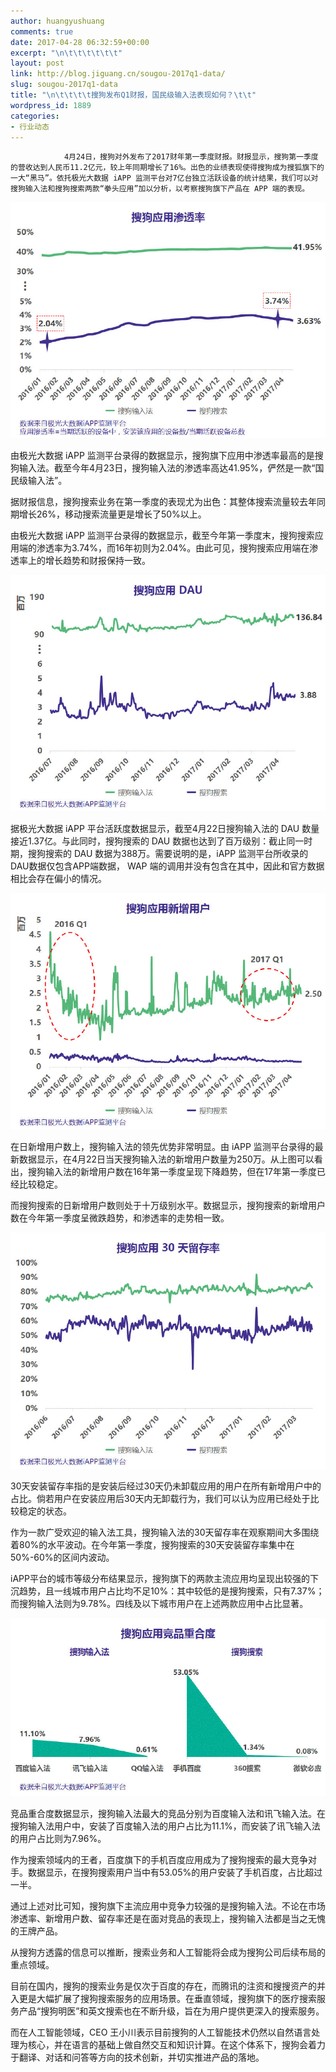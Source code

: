 ```yaml
---
author: huangyushuang
comments: true
date: 2017-04-28 06:32:59+00:00
excerpt: "\n\t\t\t\t\t\t"
layout: post
link: http://blog.jiguang.cn/sougou-2017q1-data/
slug: sougou-2017q1-data
title: "\n\t\t\t\t搜狗发布Q1财报，国民级输入法表现如何？\t\t"
wordpress_id: 1889
categories:
- 行业动态
---
```



				4月24日，搜狗对外发布了2017财年第一季度财报。财报显示，搜狗第一季度的营收达到人民币11.2亿元，较上年同期增长了16%。出色的业绩表现使得搜狗成为搜狐旗下的一大“黑马”。依托极光大数据 iAPP 监测平台对7亿台独立活跃设备的统计结果，我们可以对搜狗输入法和搜狗搜索两款“拳头应用”加以分析，以考察搜狗旗下产品在 APP 端的表现。


![%image_alt%](/images/2017/04/fae8747881b9fd97731fa768de346bd8.gif)


由极光大数据 iAPP 监测平台录得的数据显示，搜狗旗下应用中渗透率最高的是搜狗输入法。截至今年4月23日，搜狗输入法的渗透率高达41.95%，俨然是一款“国民级输入法”。

据财报信息，搜狗搜索业务在第一季度的表现尤为出色：其整体搜索流量较去年同期增长26%，移动搜索流量更是增长了50%以上。

由极光大数据 iAPP 监测平台录得的数据显示，截至今年第一季度末，搜狗搜索应用端的渗透率为3.74%，而16年初则为2.04%。由此可见，搜狗搜索应用端在渗透率上的增长趋势和财报保持一致。


![%image_alt%](/images/2017/04/f7a1f1770ed6ca2aca9f725c6cd7a4d3.gif)


据极光大数据 iAPP 平台活跃度数据显示，截至4月22日搜狗输入法的 DAU 数量接近1.37亿。与此同时，搜狗搜索的 DAU 数据也达到了百万级别：截止同一时期，搜狗搜索的 DAU 数据为388万。需要说明的是，iAPP 监测平台所收录的DAU数据仅包含APP端数据， WAP 端的调用并没有包含在其中，因此和官方数据相比会存在偏小的情况。


![%image_alt%](/images/2017/04/685ea2f6150f907597bce937e7f9b2ca.gif)


在日新增用户数上，搜狗输入法的领先优势非常明显。由 iAPP 监测平台录得的最新数据显示，在4月22日当天搜狗输入法的新增用户数量为250万。从上图可以看出，搜狗输入法的新增用户数在16年第一季度呈现下降趋势，但在17年第一季度已经比较稳定。

而搜狗搜索的日新增用户数则处于十万级别水平。数据显示，搜狗搜索的新增用户数在今年第一季度呈微跌趋势，和渗透率的走势相一致。


![%image_alt%](/images/2017/04/937821f807cda077e76fc46056cf89ad.gif)


30天安装留存率指的是安装后经过30天仍未卸载应用的用户在所有新增用户中的占比。倘若用户在安装应用后30天内无卸载行为，我们可以认为应用已经处于比较稳定的状态。

作为一款广受欢迎的输入法工具，搜狗输入法的30天留存率在观察期间大多围绕着80%的水平波动。在今年第一季度，搜狗搜索的30天安装留存率集中在50%-60%的区间内波动。

iAPP平台的城市等级分布结果显示，搜狗旗下的两款主流应用均呈现出较强的下沉趋势，且一线城市用户占比均不足10%：其中较低的是搜狗搜索，只有7.37%；而搜狗输入法则为9.78%。四线及以下城市用户在上述两款应用中占比显著。


![%image_alt%](/images/2017/04/8b39e08a50c2719152f30be6312722ae.gif)


竞品重合度数据显示，搜狗输入法最大的竞品分别为百度输入法和讯飞输入法。在搜狗输入法用户中，安装了百度输入法的用户占比为11.1%，而安装了讯飞输入法的用户占比则为7.96%。

作为搜索领域内的王者，百度旗下的手机百度应用成为了搜狗搜索的最大竞争对手。数据显示，在搜狗搜索用户当中有53.05%的用户安装了手机百度，占比超过一半。

通过上述对比可知，搜狗旗下主流应用中竞争力较强的是搜狗输入法。不论在市场渗透率、新增用户数、留存率还是在面对竞品的表现上，搜狗输入法都是当之无愧的王牌产品。

从搜狗方透露的信息可以推断，搜索业务和人工智能将会成为搜狗公司后续布局的重点领域。

目前在国内，搜狗的搜索业务是仅次于百度的存在，而腾讯的注资和搜搜资产的并入更是大幅扩展了搜狗搜索服务的应用场景。在垂直领域，搜狗旗下的医疗搜索服务产品“搜狗明医”和英文搜索也在不断升级，旨在为用户提供更深入的搜索服务。

而在人工智能领域，CEO 王小川表示目前搜狗的人工智能技术仍然以自然语言处理为核心，并在语言的基础上做自然交互和知识计算。在这个体系下，搜狗会着力于翻译、对话和问答等方向的技术创新，并切实推进产品的落地。		
